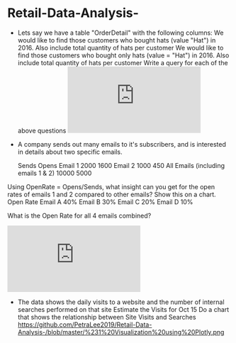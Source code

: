 # Retail-Data-Analysis-

- Lets say we have a table "OrderDetail" with the following columns:
We would like to find those customers who bought hats (value "Hat") in 2016. Also include total quantity of hats per customer
We would like to find those customers who bought only hats (value = "Hat")  in 2016. Also include total quantity of hats per customer
Write a query for each of the above questions
![Alt Tag](https://github.com/PetraLee2019/Retail-Data-Analysis-/blob/master/%231%20Using%20Python.pdf)


- A company sends out many emails to it's subscribers, and is interested in details about two specific emails.

	Sends	Opens
Email 1	2000	1600
Email 2	1000	450
All Emails (including emails 1 & 2)	10000	5000

Using OpenRate = Opens/Sends, what insight can you get for the open rates of emails 1 and 2 compared to other emails? Show this on a chart. 
	Open Rate
Email A	40%
Email B	30%
Email C	20%
Email D	10%

What is the Open Rate for all 4 emails combined?

![Alt Tag](https://github.com/PetraLee2019/Retail-Data-Analysis-/blob/master/%232%20Using%20Python.pdf)

- The data shows the daily visits to a website and the number of internal searches performed on that site
Estimate the Visits for Oct 15
Do a chart that shows the relationship between Site Visits and Searches
https://github.com/PetraLee2019/Retail-Data-Analysis-/blob/master/%231%20Visualization%20using%20Plotly.png
